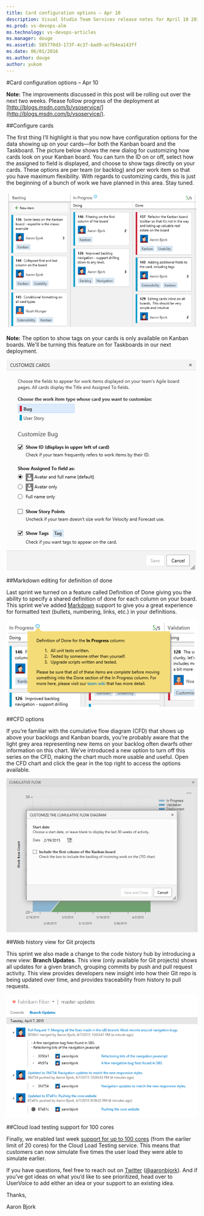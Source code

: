 ```yaml
---
title: Card configuration options – Apr 10
description: Visual Studio Team Services release notes for April 10 2015
ms.prod: vs-devops-alm
ms.technology: vs-devops-articles
ms.manager: douge
ms.assetid: 585770d3-173f-4c37-bad9-acfb4ea143ff
ms.date: 06/01/2016
ms.author: douge
author: yukom
---
```


#Card configuration options – Apr 10

**Note:** The improvements discussed in this post will be rolling out over the next two weeks. Please follow progress of the deployment at [http://blogs.msdn.com/b/vsoservice/](http://blogs.msdn.com/b/vsoservice/).

##Configure cards

The first thing I’ll highlight is that you now have configuration options for the data showing up on your cards—for both the Kanban board and the Taskboard. The picture below shows the new dialog for customizing how cards look on your Kanban board. You can turn the ID on or off, select how the assigned to field is displayed, and choose to show tags directly on your cards. These options are per team (or backlog) and per work item so that you have maximum flexibility. With regards to customizing cards, this is just the beginning of a bunch of work we have planned in this area. Stay tuned.

![Card configuration options](_img/4_10_01.png)

**Note:** The option to show tags on your cards is only available on Kanban boards. We'll be turning this feature on for Taskboards in our next deployment.

![Card configuration options dialog](_img/4_10_02.png)

##Markdown editing for definition of done

Last sprint we turned on a feature called Definition of Done giving you the ability to specify a shared definition of done for each column on your board. This sprint we’ve added [Markdown](http://daringfireball.net/projects/markdown/syntax) support to give you a great experience for formatted text (bullets, numbering, links, etc.) in your definitions.

![Definition of done with Markdown](_img/4_10_03.png)

##CFD options

If you’re familiar with the cumulative flow diagram (CFD) that shows up above your backlogs and Kanban boards, you’re probably aware that the light grey area representing new items on your backlog often dwarfs other information on this chart. We’ve introduced a new option to turn off this series on the CFD, making the chart much more usable and useful. Open the CFD chart and click the gear in the top right to access the options available.

![CFD display options](_img/4_10_04.png)

##Web history view for Git projects

This sprint we also made a change to the code history hub by introducing a new view: **Branch Updates**. This view (only available for Git projects) shows all updates for a given branch, grouping commits by push and pull request activity. This view provides developers new insight into how their Git repo is being updated over time, and provides traceability from history to pull requests.


![Branch Updates view for Git projects](_img/4_10_05.png)

##Cloud load testing support for 100 cores

Finally, we enabled last week [support for up to 100 cores](http://blogs.msdn.com/b/visualstudioalm/archive/2015/03/23/announcing-100-core-support-for-vso-cloud-load-testing-and-more.aspx) (from the earlier limit of 20 cores) for the Cloud Load Testing service. This means that customers can now simulate five times the user load they were able to simulate earlier.

If you have questions, feel free to reach out on [Twitter](https://twitter.com/VisualStudio) ([@aaronbjork](https://twitter.com/aaronbjork)). And if you’ve got ideas on what you’d like to see prioritized, head over to UserVoice to add either an idea or your support to an existing idea.

Thanks,

Aaron Bjork







